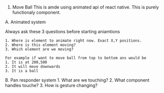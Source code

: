 1. Move Ball 
This is amde using animated api of react native. This is purely functionaly component.




A. Animated system

Always ask these 3 questions before starting aniamtions

    1. Where is element to animate right now. Exact X,Y positions.
    2. Where is this element moving?
    3. Which element are we moving?

    For example if want to move ball from top to bottom ans would be
    1. It is at 200,500
    2. It will move downwards
    3. It is a ball

B. Pan responder system
     1. What are we touching?
     2. What component handles touche?
     3. How is gesture changing?   
